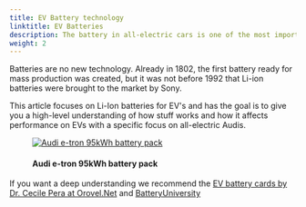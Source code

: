 ```yaml
---
title: EV Battery technology
linktitle: EV Batteries
description: The battery in all-electric cars is one of the most important parts of an EV. This technology article goes through the different aspects. 
weight: 2
---
```

<!-- markdownlint-disable MD033 -->

Batteries are no new technology. Already in 1802, the first battery ready for mass production was created, but it was not before 1992 that Li-ion batteries were brought to the market by Sony.

This article focuses on Li-Ion batteries for EV's and has  the goal is to give you a high-level understanding of how stuff works
and how it affects performance on EVs with a specific focus on all-electric Audis.
<figure>
    <a href="https://media.electrichasgoneaudi.net/multimedia/technology/battery/batterypack.jpg">
        <img src="https://media.electrichasgoneaudi.net/multimedia/technology/battery/batterypacks.jpg"
        class="img-fluid" alt="Audi e-tron 95kWh battery pack" title="Audi e-tron 95kWh battery pack">
    </a>
    <figcaption><h4>Audi e-tron 95kWh battery pack</h4></figcaption>
</figure>

If you want a deep understanding we recommend the [EV battery cards by Dr. Cecile Pera at Orovel.Net](https://www.orovel.net/orovel-cards/battery) and [BatteryUniversity](https://batteryuniversity.com/articles)
